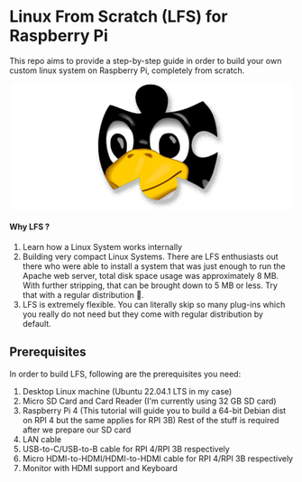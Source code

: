 # Linux From Scratch (LFS) for Raspberry Pi 
This repo aims to provide a step-by-step guide in order to build your own custom linux system on Raspberry Pi, completely from scratch. 
<p align="center">
<img src="tutorial-images/lfs-s1.png" width="500">
</p>

#### Why LFS ? 
  1.  Learn how a Linux System works internally
  2.  Building very compact Linux Systems. There are LFS enthusiasts out there who were able to install a system that was just enough to run the Apache web server, total disk space usage was approximately 8 MB. With further stripping, that can be brought down to 5 MB or less. Try that with a regular distribution 👀.
  3.  LFS is extremely flexible. You can literally skip so many plug-ins which you really do not need but they come with regular distribution by default. 
## Prerequisites
In order to build LFS, following are the prerequisites you need:
  1.  Desktop Linux machine (Ubuntu 22.04.1 LTS in my case)
  2.  Micro SD Card and Card Reader (I'm currently using 32 GB SD card)
  3.  Raspberry Pi 4 (This tutorial will guide you to build a 64-bit Debian dist on RPI 4 but the same applies for RPI 3B)
  Rest of the stuff is required after we prepare our SD card
  4.  LAN cable
  5.  USB-to-C/USB-to-B cable for RPI 4/RPI 3B respectively
  6.  Micro HDMI-to-HDMI/HDMI-to-HDMI cable for RPI 4/RPI 3B respectively
  7.  Monitor with HDMI support and Keyboard 
